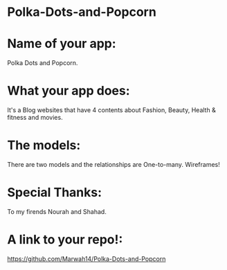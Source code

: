 # Polka-Dots-and-Popcorn

# Name of your app:
Polka Dots and Popcorn.

# What your app does:
It's a Blog websites that have 4 contents about Fashion, Beauty, Health & fitness and movies.

# The models: 
There are two models and the relationships are One-to-many.
Wireframes!



# Special Thanks:
To my firends Nourah and Shahad.

# A link to your repo!:
https://github.com/Marwah14/Polka-Dots-and-Popcorn
